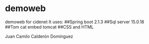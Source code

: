 # demoweb
demoweb for cidenet
It uses:
##Spring boot 2.1.3
##Sql server 15.0.18
##Tom cat embed tomcat
##CSS and HTML

Juan Camilo Calderón Domínguez
